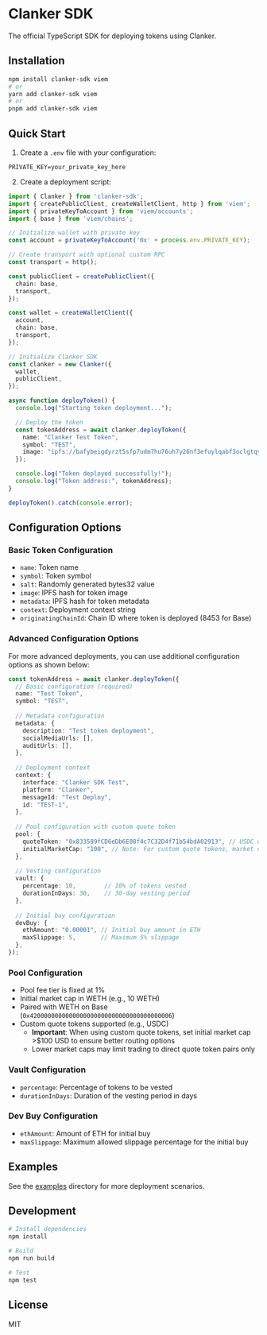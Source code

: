 # Clanker SDK

The official TypeScript SDK for deploying tokens using Clanker.

## Installation

```bash
npm install clanker-sdk viem
# or
yarn add clanker-sdk viem
# or
pnpm add clanker-sdk viem
```

## Quick Start

1. Create a `.env` file with your configuration:
```env
PRIVATE_KEY=your_private_key_here
```

2. Create a deployment script:
```typescript
import { Clanker } from 'clanker-sdk';
import { createPublicClient, createWalletClient, http } from 'viem';
import { privateKeyToAccount } from 'viem/accounts';
import { base } from 'viem/chains';

// Initialize wallet with private key
const account = privateKeyToAccount('0x' + process.env.PRIVATE_KEY);

// Create transport with optional custom RPC
const transport = http();

const publicClient = createPublicClient({
  chain: base,
  transport,
});

const wallet = createWalletClient({
  account,
  chain: base,
  transport,
});

// Initialize Clanker SDK
const clanker = new Clanker({
  wallet,
  publicClient,
});

async function deployToken() {
  console.log("Starting token deployment...");

  // Deploy the token
  const tokenAddress = await clanker.deployToken({
    name: "Clanker Test Token",
    symbol: "TEST",
    image: "ipfs://bafybeigdyrzt5sfp7udm7hu76uh7y26nf3efuylqabf3oclgtqy55fbzdi",
  });

  console.log("Token deployed successfully!");
  console.log("Token address:", tokenAddress);
}

deployToken().catch(console.error);
```

## Configuration Options

### Basic Token Configuration
- `name`: Token name
- `symbol`: Token symbol
- `salt`: Randomly generated bytes32 value
- `image`: IPFS hash for token image
- `metadata`: IPFS hash for token metadata
- `context`: Deployment context string
- `originatingChainId`: Chain ID where token is deployed (8453 for Base)

### Advanced Configuration Options

For more advanced deployments, you can use additional configuration options as shown below:

```typescript
const tokenAddress = await clanker.deployToken({
  // Basic configuration (required)
  name: "Test Token",
  symbol: "TEST",
  
  // Metadata configuration
  metadata: {
    description: "Test token deployment",
    socialMediaUrls: [],
    auditUrls: [],
  },
  
  // Deployment context
  context: {
    interface: "Clanker SDK Test",
    platform: "Clanker",
    messageId: "Test Deploy",
    id: "TEST-1",
  },
  
  // Pool configuration with custom quote token
  pool: {
    quoteToken: "0x833589fCD6eDb6E08f4c7C32D4f71b54bdA02913", // USDC on Base
    initialMarketCap: "100", // Note: For custom quote tokens, market cap should be >$100 USD for better routing
  },
  
  // Vesting configuration
  vault: {
    percentage: 10,        // 10% of tokens vested
    durationInDays: 30,    // 30-day vesting period
  },
  
  // Initial buy configuration
  devBuy: {
    ethAmount: "0.00001", // Initial buy amount in ETH
    maxSlippage: 5,       // Maximum 5% slippage
  },
});
```

### Pool Configuration
- Pool fee tier is fixed at 1% 
- Initial market cap in WETH (e.g., 10 WETH)
- Paired with WETH on Base (`0x4200000000000000000000000000000000000006`)
- Custom quote tokens supported (e.g., USDC)
  - **Important**: When using custom quote tokens, set initial market cap >$100 USD to ensure better routing options
  - Lower market caps may limit trading to direct quote token pairs only

### Vault Configuration
- `percentage`: Percentage of tokens to be vested
- `durationInDays`: Duration of the vesting period in days

### Dev Buy Configuration
- `ethAmount`: Amount of ETH for initial buy
- `maxSlippage`: Maximum allowed slippage percentage for the initial buy

## Examples

See the [examples](./examples) directory for more deployment scenarios.

## Development

```bash
# Install dependencies
npm install

# Build
npm run build

# Test
npm test
```

## License

MIT